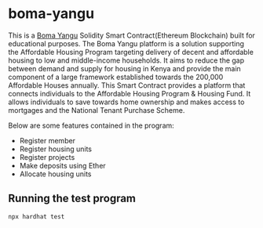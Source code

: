 # boma-yangu

This is a [Boma Yangu](https://www.bomayangu.go.ke/) Solidity Smart Contract(Ethereum Blockchain) built for educational purposes.
The Boma Yangu platform is a solution supporting the Affordable Housing Program targeting delivery of decent and affordable housing to low and middle-income households. It aims to reduce the gap between demand and supply for housing in Kenya and provide the main component of a large framework established towards the 200,000 Affordable Houses annually.
This Smart Contract provides a platform that connects individuals to the Affordable Housing Program & Housing Fund. It allows individuals to save towards home ownership and makes access to mortgages and the National Tenant Purchase Scheme.

Below are some features contained in the program:

- Register member
- Register housing units
- Register projects
- Make deposits using Ether
- Allocate housing units

## Running the test program

```
npx hardhat test
```